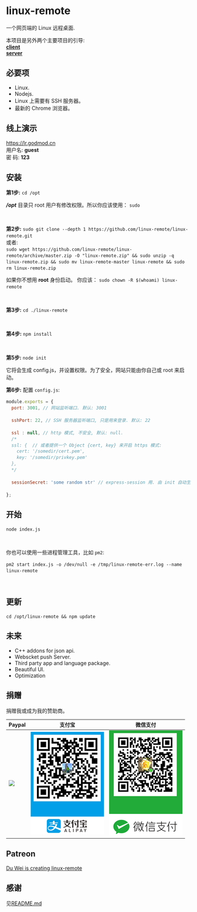 # linux-remote
一个网页端的 Linux 远程桌面.

本项目是另外两个主要项目的引导:<br>
[**client**](https://github.com/linux-remote/client)<br>
[**server**](https://github.com/linux-remote/server)
## 必要项
- Linux.
- Nodejs.
- Linux 上需要有 SSH 服务器。
- 最新的 Chrome 浏览器。
## 线上演示
https://lr.godmod.cn
<br>
用户名: **guest** <br>
密  码: **123**
## 安装

**第1步:** `cd /opt`

___/opt___ 目录只 root 用户有修改权限。所以你应该使用： `sudo`

<br>

**第2步:** `sudo git clone --depth 1 https://github.com/linux-remote/linux-remote.git`<br>
或者:<br>
`sudo wget https://github.com/linux-remote/linux-remote/archive/master.zip -O "linux-remote.zip" && sudo unzip -q linux-remote.zip && sudo mv linux-remote-master linux-remote && sudo rm linux-remote.zip`

如果你不想用 **root** 身份启动。 你应该： `sudo chown -R $(whoami) linux-remote`

<br>

**第3步:** `cd ./linux-remote`

<br>

**第4步:** `npm install`

<br>

**第5步:** `node init`

它将会生成 config.js，并设置权限。为了安全，网站只能由你自己或 root 来启动。
<br>

**第6步:** 配置 `config.js`:
```js
module.exports = {
  port: 3001, // 网站监听端口. 默认: 3001

  sshPort: 22, // SSH 服务器监听端口, 只是用来登录. 默认: 22

  ssl : null, // http 模式, 不安全, 默认: null.
  /*
  ssl: {  // 或者提供一个 Object {cert, key} 来开启 https 模式: 
    cert: '/somedir/cert.pem',
    key: '/somedir/privkey.pem'
  },
  */
  
  sessionSecret: 'some random str' // express-session 用. 由 init 自动生成. 你不需要修改.

};
```
## 开始
`node index.js`

<br>

你也可以使用一些进程管理工具，比如 `pm2`:

`pm2 start index.js -o /dev/null -e /tmp/linux-remote-err.log --name linux-remote`

<br>

## 更新
`cd /opt/linux-remote && npm update`

## 未来
- C++ addons for json api.
- Webscket push Server.
- Third party app and language package.
- Beautiful UI.
- Optimization

## 捐赠
捐赠我或成为我的赞助商。<br>

| Paypal | 支付宝 | 微信支付 |
| ------------- | ------------- | ------------- |
| <a href="https://www.paypal.me/hezedu" target="_blank"><img src="https://www.paypalobjects.com/webstatic/paypalme/images/pp_logo_small.png"></a> | ![image](https://github.com/hezedu/SomethingBoring/blob/master/pay/alipay.png?raw=true&v=2) | ![image](https://github.com/hezedu/SomethingBoring/blob/master/pay/wxpay.png?raw=true&v=2) |

## Patreon
[Du Wei is creating linux-remote](https://www.patreon.com/duwei)

## 感谢
见[README.md](README.md#thanks-for)
